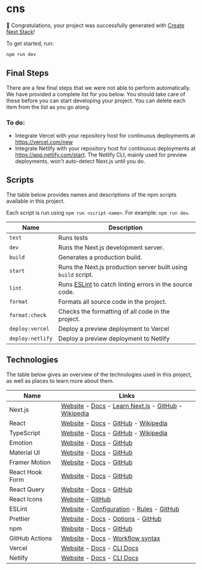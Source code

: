 # cns

🎉 Congratulations, your project was successfully generated with [Create Next Stack](https://www.create-next-stack.com/)!

To get started, run:

```bash
npm run dev
```

## Final Steps

There are a few final steps that we were not able to perform automatically. We have provided a complete list for you below. You should take care of these before you can start developing your project. You can delete each item from the list as you go along.

### To do:

- Integrate Vercel with your repository host for continuous deployments at https://vercel.com/new
- Integrate Netlify with your repository host for continuous deployments at https://app.netlify.com/start. The Netlify CLI, mainly used for preview deployments, won't auto-detect Next.js until you do.

## Scripts

The table below provides names and descriptions of the npm scripts available in this project.

Each script is run using `npm run <script-name>`. For example: `npm run dev`.

| Name             | Description                                                                    |
| ---------------- | ------------------------------------------------------------------------------ |
| `test`           | Runs tests                                                                     |
| `dev`            | Runs the Next.js development server.                                           |
| `build`          | Generates a production build.                                                  |
| `start`          | Runs the Next.js production server built using `build` script.                 |
| `lint`           | Runs [ESLint](https://eslint.org/) to catch linting errors in the source code. |
| `format`         | Formats all source code in the project.                                        |
| `format:check`   | Checks the formatting of all code in the project.                              |
| `deploy:vercel`  | Deploy a preview deployment to Vercel                                          |
| `deploy:netlify` | Deploy a preview deployment to Netlify                                         |

## Technologies

The table below gives an overview of the technologies used in this project, as well as places to learn more about them.

| Name            | Links                                                                                                                                                                                                           |
| --------------- | --------------------------------------------------------------------------------------------------------------------------------------------------------------------------------------------------------------- |
| Next.js         | [Website](https://nextjs.org/) - [Docs](https://nextjs.org/docs) - [Learn Next.js](https://nextjs.org/learn) - [GitHub](https://github.com/vercel/next.js) - [Wikipedia](https://en.wikipedia.org/wiki/Next.js) |
| React           | [Website](https://reactjs.org/) - [Docs](https://reactjs.org/docs/getting-started.html) - [GitHub](https://github.com/facebook/react) - [Wikipedia](<https://en.wikipedia.org/wiki/React_(JavaScript_library)>) |
| TypeScript      | [Website](https://www.typescriptlang.org/) - [Docs](https://www.typescriptlang.org/docs/) - [GitHub](https://github.com/microsoft/TypeScript) - [Wikipedia](https://en.wikipedia.org/wiki/TypeScript)           |
| Emotion         | [Website](https://emotion.sh/) - [Docs](https://emotion.sh/docs/introduction) - [GitHub](https://github.com/emotion-js/emotion)                                                                                 |
| Material UI     | [Website](https://material-ui.com/) - [Docs](https://material-ui.com/getting-started/installation/) - [GitHub](https://github.com/mui-org/material-ui)                                                          |
| Framer Motion   | [Website](https://www.framer.com/motion/) - [Docs](https://www.framer.com/docs/) - [GitHub](https://github.com/framer/motion)                                                                                   |
| React Hook Form | [Website](https://react-hook-form.com/) - [Docs](https://react-hook-form.com/get-started) - [GitHub](https://github.com/react-hook-form/react-hook-form)                                                        |
| React Query     | [Website](https://tanstack.com/query/latest) - [Docs](https://tanstack.com/query/latest/docs/react/overview) - [GitHub](https://github.com/tanstack/query)                                                      |
| React Icons     | [Website](https://react-icons.github.io/react-icons/) - [GitHub](https://github.com/react-icons/react-icons)                                                                                                    |
| ESLint          | [Website](https://eslint.org/) - [Configuration](https://eslint.org/docs/user-guide/configuring/) - [Rules](https://eslint.org/docs/rules/) - [GitHub](https://github.com/eslint/eslint)                        |
| Prettier        | [Website](https://prettier.io/) - [Docs](https://prettier.io/docs/en/index.html) - [Options](https://prettier.io/docs/en/options.html) - [GitHub](https://github.com/prettier/prettier)                         |
| npm             | [Website](https://www.npmjs.com/) - [Docs](https://docs.npmjs.com/) - [GitHub](https://github.com/npm/cli)                                                                                                      |
| GitHub Actions  | [Website](https://github.com/features/actions) - [Docs](https://docs.github.com/en/actions) - [Workflow syntax](https://docs.github.com/en/actions/reference/workflow-syntax-for-github-actions)                |
| Vercel          | [Website](https://vercel.com/) - [Docs](https://vercel.com/docs) - [CLI Docs](https://vercel.com/docs/cli)                                                                                                      |
| Netlify         | [Website](https://www.netlify.com/) - [Docs](https://docs.netlify.com/) - [CLI Docs](https://cli.netlify.com/)                                                                                                  |
